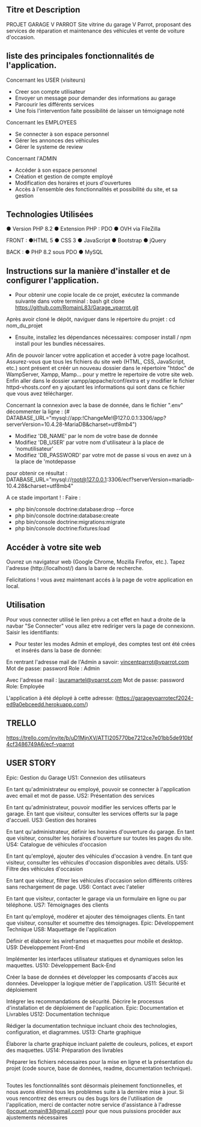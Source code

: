## Titre et Description

PROJET GARAGE V PARROT
Site vitrine du garage V Parrot, proposant des services de réparation et maintenance des véhicules et vente de voiture d'occasion.

## liste des principales fonctionnalités de l'application.

Concernant les USER (visiteurs)
- Creer son compte utilisateur
- Envoyer un message pour demander des informations au garage
- Parcourir les différents services
- Une fois l'intervention faite possibilité de laisser un témoignage noté

Concernant les EMPLOYEES
- Se connecter à son espace personnel
- Gérer les annonces des véhicules
- Gérer le systeme de review

Concernant l'ADMIN
- Accéder à son espace personnel
- Création et gestion de compte employé
- Modification des horaires et jours d'ouvertures
- Accès à l'ensemble des fonctionnalités et possibilité du site, et sa gestion



## Technologies Utilisées
● Version PHP 8.2 ● Extension PHP : PDO ● OVH via FileZilla

FRONT : 
●HTML 5 ● CSS 3 ● JavaScript ● Bootstrap ● jQuery 

BACK : 
● PHP 8.2 sous PDO ● MySQL 


## Instructions sur la manière d'installer et de configurer l'application.
- Pour obtenir une copie locale de ce projet, exécutez la commande suivante dans votre terminal : 
bash git clone https://github.com/RomainL83/Garage_vparrot.git

Après avoir cloné le dépôt, naviguer dans le répertoire du projet : cd nom_du_projet
- Ensuite, installez les dépendances nécessaires: composer install / npm install
pour les bundles nécessaires.

Afin de pouvoir lancer votre application et acceder à votre page localhost.
Assurez-vous que tous les fichiers du site web (HTML, CSS, JavaScript, etc.) sont 
présent et créér un nouveau dossier dans le répertoire "htdoc" de 
WampServer, Xampp, Mamp... pour y mettre le repertoire de votre site web. 
Enfin aller dans le dossier xampp/appache/conf/extra et y modifier le fichier httpd-vhosts.conf en y ajoutant les informations qui sont dans ce fichier que vous avez télécharger.


Concernant la connexion avec la base de donnée, dans le fichier ".env" décommenter la ligne :
(# DATABASE_URL="mysql://app:!ChangeMe!@127.0.0.1:3306/app?serverVersion=10.4.28-MariaDB&charset=utf8mb4")
- Modifiez 'DB_NAME' par le nom de votre base de donnée
- Modifiez 'DB_USER' par votre nom d'utilisateur à la place de 'nomutilisateur'
- Modifiez 'DB_PASSWORD' par votre mot de passe si vous en avez un à la place de 
'motdepasse

pour obtenir ce résultat : DATABASE_URL="mysql://root@127.0.0.1:3306/ecf?serverVersion=mariadb-10.4.28&charset=utf8mb4"

A ce stade important ! : Faire :
- php bin/console doctrine:database:drop --force
- php bin/console doctrine:database:create
- php bin/console doctrine:migrations:migrate   
- php bin/console doctrine:fixtures:load      

## Accéder à votre site web 
Ouvrez un navigateur web (Google Chrome, Mozilla Firefox, etc.). Tapez l'adresse (http://localhost/) 
dans la barre de recherche.

Felicitations ! vous avez maintenant accés à la page de votre application en local.

## Utilisation
Pour vous connecter utilisé le lien prévu a cet effet en haut a droite de la navbar "Se Connecter" vous allez etre rediriger vers la page de connexionn.
Saisir les identifiants:
- Pour tester les modes Admin et employé, des comptes test ont été crées et insérés dans la base de donnée:

En rentrant l'adresse mail de l'Admin a savoir: vincentparrot@vparrot.com
Mot de passe: password
Role : Admin

Avec l'adresse mail : lauramartel@vparrot.com
Mot de passe: password
Role: Employée

L'application à été déployé à cette adresse: (https://garagevparrotecf2024-ed9a0ebceedd.herokuapp.com/)


## TRELLO
https://trello.com/invite/b/uD1MjnXV/ATTI205770be7212ce7e01bb5de910bf4cf3486749A6/ecf-vparrot


## USER STORY

Epic: Gestion du Garage
US1: Connexion des utilisateurs

En tant qu'administrateur ou employé, pouvoir se connecter à l'application avec email et mot de passe.
US2: Présentation des services

En tant qu'administrateur, pouvoir modifier les services offerts par le garage.
En tant que visiteur, consulter les services offerts sur la page d'accueil.
US3: Gestion des horaires

En tant qu'administrateur, définir les horaires d'ouverture du garage.
En tant que visiteur, consulter les horaires d'ouverture sur toutes les pages du site.
US4: Catalogue de véhicules d'occasion

En tant qu'employé, ajouter des véhicules d'occasion à vendre.
En tant que visiteur, consulter les véhicules d'occasion disponibles avec détails.
US5: Filtre des véhicules d'occasion

En tant que visiteur, filtrer les véhicules d'occasion selon différents critères sans rechargement de page.
US6: Contact avec l'atelier

En tant que visiteur, contacter le garage via un formulaire en ligne ou par téléphone.
US7: Témoignages des clients

En tant qu'employé, modérer et ajouter des témoignages clients.
En tant que visiteur, consulter et soumettre des témoignages.
Epic: Développement Technique
US8: Maquettage de l'application

Définir et élaborer les wireframes et maquettes pour mobile et desktop.
US9: Développement Front-End

Implémenter les interfaces utilisateur statiques et dynamiques selon les maquettes.
US10: Développement Back-End

Créer la base de données et développer les composants d'accès aux données.
Développer la logique métier de l'application.
US11: Sécurité et déploiement

Intégrer les recommandations de sécurité.
Décrire le processus d'installation et de déploiement de l'application.
Epic: Documentation et Livrables
US12: Documentation technique

Rédiger la documentation technique incluant choix des technologies, configuration, et diagrammes.
US13: Charte graphique

Élaborer la charte graphique incluant palette de couleurs, polices, et export des maquettes.
US14: Préparation des livrables

Préparer les fichiers nécessaires pour la mise en ligne et la présentation du projet (code source, base de données, readme, documentation technique).

## 
Toutes les fonctionnalités sont désormais pleinement fonctionnelles, et nous avons éliminé tous les problèmes suite à la dernière mise à jour. Si vous rencontrez des erreurs ou des bugs lors de l'utilisation de l'application, merci de contacter notre service d'assistance à l'adresse (locquet.romain83@gmail.com) pour que nous puissions procéder aux ajustements nécessaires